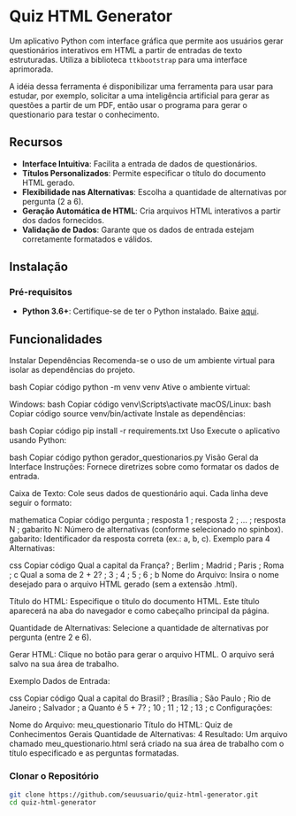 # Quiz HTML Generator

Um aplicativo Python com interface gráfica que permite aos usuários gerar questionários interativos em HTML a partir de entradas de texto estruturadas. Utiliza a biblioteca `ttkbootstrap` para uma interface aprimorada.

A idéia dessa ferramenta é disponibilizar uma ferramenta para usar para estudar, por exemplo, solicitar a uma inteligência artificial para gerar as questões a partir de um PDF, então usar o programa para gerar o questionario para testar o conhecimento.

## Recursos

- **Interface Intuitiva**: Facilita a entrada de dados de questionários.
- **Títulos Personalizados**: Permite especificar o título do documento HTML gerado.
- **Flexibilidade nas Alternativas**: Escolha a quantidade de alternativas por pergunta (2 a 6).
- **Geração Automática de HTML**: Cria arquivos HTML interativos a partir dos dados fornecidos.
- **Validação de Dados**: Garante que os dados de entrada estejam corretamente formatados e válidos.

## Instalação

### Pré-requisitos

- **Python 3.6+**: Certifique-se de ter o Python instalado. Baixe [aqui](https://www.python.org/downloads/).


## Funcionalidades
Instalar Dependências
Recomenda-se o uso de um ambiente virtual para isolar as dependências do projeto.

bash
Copiar código
python -m venv venv
Ative o ambiente virtual:

Windows:
bash
Copiar código
venv\Scripts\activate
macOS/Linux:
bash
Copiar código
source venv/bin/activate
Instale as dependências:

bash
Copiar código
pip install -r requirements.txt
Uso
Execute o aplicativo usando Python:

bash
Copiar código
python gerador_questionarios.py
Visão Geral da Interface
Instruções: Fornece diretrizes sobre como formatar os dados de entrada.

Caixa de Texto: Cole seus dados de questionário aqui. Cada linha deve seguir o formato:

mathematica
Copiar código
pergunta ; resposta 1 ; resposta 2 ; ... ; resposta N ; gabarito
N: Número de alternativas (conforme selecionado no spinbox).
gabarito: Identificador da resposta correta (ex.: a, b, c).
Exemplo para 4 Alternativas:

css
Copiar código
Qual a capital da França? ; Berlim ; Madrid ; Paris ; Roma ; c
Qual a soma de 2 + 2? ; 3 ; 4 ; 5 ; 6 ; b
Nome do Arquivo: Insira o nome desejado para o arquivo HTML gerado (sem a extensão .html).

Título do HTML: Especifique o título do documento HTML. Este título aparecerá na aba do navegador e como cabeçalho principal da página.

Quantidade de Alternativas: Selecione a quantidade de alternativas por pergunta (entre 2 e 6).

Gerar HTML: Clique no botão para gerar o arquivo HTML. O arquivo será salvo na sua área de trabalho.

Exemplo
Dados de Entrada:

css
Copiar código
Qual a capital do Brasil? ; Brasília ; São Paulo ; Rio de Janeiro ; Salvador ; a
Quanto é 5 + 7? ; 10 ; 11 ; 12 ; 13 ; c
Configurações:

Nome do Arquivo: meu_questionario
Título do HTML: Quiz de Conhecimentos Gerais
Quantidade de Alternativas: 4
Resultado: Um arquivo chamado meu_questionario.html será criado na sua área de trabalho com o título especificado e as perguntas formatadas.



### Clonar o Repositório

```bash
git clone https://github.com/seuusuario/quiz-html-generator.git
cd quiz-html-generator
